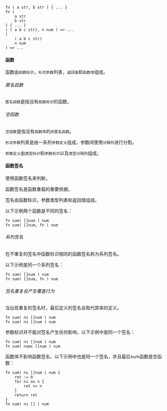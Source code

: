 ```
fn ( a str, b str ) { ... }
fn (
	a str
	b str
) { ... }
( ( a b c str), n num ) => ...
(
	( a b c str)
	n num
) => ...
```

#### 函数

函数由`函数标识`，`形式参数`列表，`返回值`和`函数体`组成。

###### 匿名函数

`匿名函数`是指没有`函数标识`的函数。

###### 空函数

`空函数`是指没有`函数体`的`非匿名函数`。

`形式参数`列表是由一系列`参数定义`组成，参数间使用`分隔符`进行分割。

`参数定义`由`类型标识`和`参数标识`以及`类型分隔符`组成。

#### 函数签名

使用函数签名来判断。

函数签名是函数重载的重要依据。

签名由函数标识，参数类型列表和返回值组成。

以下示例两个函数是不同的签名：

```
fn sum( []num ) num
fn sum( []num, fn ) num
```

###### 系列签名

在不重复的签名中函数标识相同的函数签名称为系列签名。

以下示例是同一个系列签名：

```
fn sum( []num ) num
fn sum( []num, fn ) num
```

###### 签名重复会产生覆盖行为

当出现重复的签名时，最后定义的签名会取代原来的定义。

```
fn sum( ns []num ) num
fn sum( ns []num ) num
```

参数标识并不能对签名产生任何影响，以下示例中是同一个签名：

```
fn sum( ns []num ) num
fn sum( nums []num ) num
```

函数体不影响函数签名，以下示例中也是同一个签名，并且最后sum函数是空函数：

```
fn sum( ns []num ) num {
	ret := 0
	for ns as n {
		ret += n
	}
	return ret
}
fn sum( ns [] ) num
```